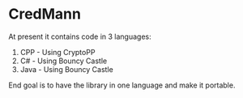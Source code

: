 # CredMann

At present it contains code in 3 languages:

1. CPP - Using CryptoPP
2. C# - Using Bouncy Castle
3. Java - Using Bouncy Castle

End goal is to have the library in one language and make it portable.
